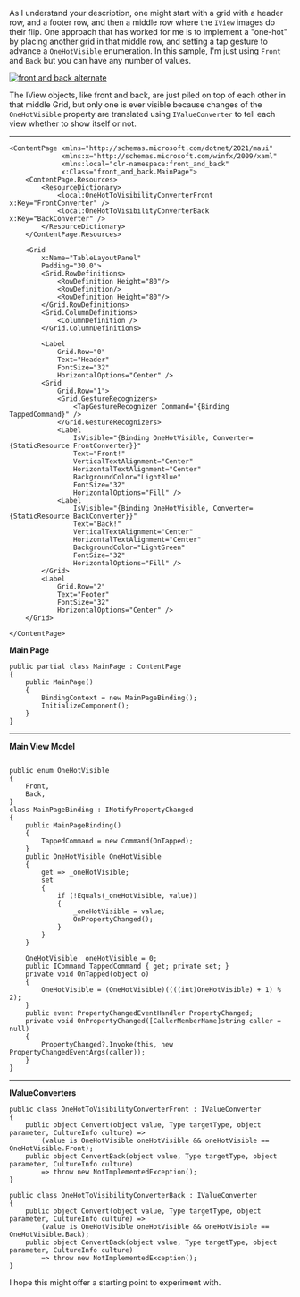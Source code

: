 As I understand your description, one might start with a grid with a header row, and a footer row, and then a middle row where the `IView` images do their flip. One approach that has worked for me is to implement a "one-hot" by placing another grid in that middle row, and setting a tap gesture to advance a `OneHotVisible` enumeration. In this sample, I'm just using `Front` and `Back` but you can have any number of values.

[![front and back alternate][1]][1]


The IView objects, like front and back, are just piled on top of each other in that middle Grid, but only one is ever visible because changes of the `OneHotVisible` property are translated using `IValueConverter` to tell each view whether to show itself or not.
___

```
<ContentPage xmlns="http://schemas.microsoft.com/dotnet/2021/maui"
             xmlns:x="http://schemas.microsoft.com/winfx/2009/xaml"
             xmlns:local="clr-namespace:front_and_back"
             x:Class="front_and_back.MainPage">
    <ContentPage.Resources>
        <ResourceDictionary>
            <local:OneHotToVisibilityConverterFront x:Key="FrontConverter" />
            <local:OneHotToVisibilityConverterBack x:Key="BackConverter" />
        </ResourceDictionary>
    </ContentPage.Resources>

    <Grid
        x:Name="TableLayoutPanel"
        Padding="30,0">
        <Grid.RowDefinitions>
            <RowDefinition Height="80"/>
            <RowDefinition/>
            <RowDefinition Height="80"/>
        </Grid.RowDefinitions>
        <Grid.ColumnDefinitions>
            <ColumnDefinition />
        </Grid.ColumnDefinitions>

        <Label 
            Grid.Row="0"
            Text="Header"
            FontSize="32"
            HorizontalOptions="Center" />
        <Grid   
            Grid.Row="1">
            <Grid.GestureRecognizers>
                <TapGestureRecognizer Command="{Binding TappedCommand}" />
            </Grid.GestureRecognizers>
            <Label
                IsVisible="{Binding OneHotVisible, Converter={StaticResource FrontConverter}}"
                Text="Front!"
                VerticalTextAlignment="Center"
                HorizontalTextAlignment="Center"
                BackgroundColor="LightBlue"
                FontSize="32"
                HorizontalOptions="Fill" />            
            <Label
                IsVisible="{Binding OneHotVisible, Converter={StaticResource BackConverter}}"
                Text="Back!"
                VerticalTextAlignment="Center"
                HorizontalTextAlignment="Center"
                BackgroundColor="LightGreen"
                FontSize="32"
                HorizontalOptions="Fill" />
        </Grid>
        <Label 
            Grid.Row="2"
            Text="Footer"
            FontSize="32"
            HorizontalOptions="Center" />
    </Grid>

</ContentPage>
```

**Main Page**

```
public partial class MainPage : ContentPage
{
    public MainPage()
    {
        BindingContext = new MainPageBinding();
        InitializeComponent();
    }
}
```
___

**Main View Model**

```

public enum OneHotVisible
{
    Front,
    Back,
}
class MainPageBinding : INotifyPropertyChanged
{
    public MainPageBinding()
    {
        TappedCommand = new Command(OnTapped);
    }
    public OneHotVisible OneHotVisible
    {
        get => _oneHotVisible;
        set
        {
            if (!Equals(_oneHotVisible, value))
            {
                _oneHotVisible = value;
                OnPropertyChanged();
            }
        }
    }

    OneHotVisible _oneHotVisible = 0;
    public ICommand TappedCommand { get; private set; }
    private void OnTapped(object o)
    {
        OneHotVisible = (OneHotVisible)((((int)OneHotVisible) + 1) % 2);
    }
    public event PropertyChangedEventHandler PropertyChanged;
    private void OnPropertyChanged([CallerMemberName]string caller = null)
    {
        PropertyChanged?.Invoke(this, new PropertyChangedEventArgs(caller));
    }
}
```

___

**IValueConverters**

```
public class OneHotToVisibilityConverterFront : IValueConverter
{
    public object Convert(object value, Type targetType, object parameter, CultureInfo culture) =>
        (value is OneHotVisible oneHotVisible && oneHotVisible == OneHotVisible.Front);
    public object ConvertBack(object value, Type targetType, object parameter, CultureInfo culture)
        => throw new NotImplementedException();
}

public class OneHotToVisibilityConverterBack : IValueConverter
{
    public object Convert(object value, Type targetType, object parameter, CultureInfo culture) =>
        (value is OneHotVisible oneHotVisible && oneHotVisible == OneHotVisible.Back);
    public object ConvertBack(object value, Type targetType, object parameter, CultureInfo culture)
        => throw new NotImplementedException();
}
```

I hope this might offer a starting point to experiment with.

  [1]: https://i.stack.imgur.com/6YbPk.png